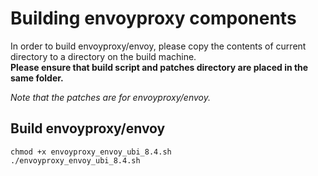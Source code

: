 # Building envoyproxy components
In order to build envoyproxy/envoy, please copy the contents of current directory to a directory on the build machine.<br>**Please ensure that build script and patches directory are placed in the same folder.**

*Note that the patches are for envoyproxy/envoy.*

## Build envoyproxy/envoy
```
chmod +x envoyproxy_envoy_ubi_8.4.sh
./envoyproxy_envoy_ubi_8.4.sh
```
